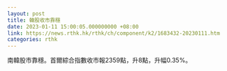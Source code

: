 ```yaml
---
layout: post
title: 韓股收市靠穩
date: 2023-01-11 15:00:05.000000000 +08:00
link: https://news.rthk.hk/rthk/ch/component/k2/1683432-20230111.htm
categories: rthk
---
```


南韓股市靠穩。首爾綜合指數收市報2359點，升8點，升幅0.35%。
